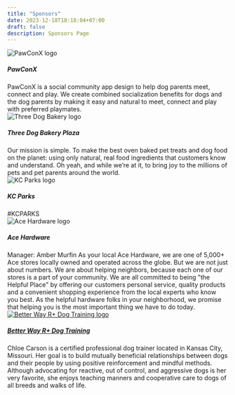 ```yaml
---
title: "Sponsors"
date: 2023-12-18T18:18:04+07:00
draft: false
description: Sponsors Page
---
```

<div class="grid grid-cols-1 md:grid-cols-2 lg:grid-cols-3 gap-4">
    <div class="h-auto max-w-full bg-white border border-gray-200 rounded-lg shadow dark:bg-gray-800 dark:border-gray-700">
        <div class="flex justify-end px-4 pt-4">
            <div class="flex flex-col items-center pb-10">
                <img class="w-50 h-50 mb-3 rounded-full shadow-lg" src="/sponsors/pawconx.png" alt="PawConX logo"/>
                <h5 class="mb-1 text-xl font-medium text-gray-900 dark:text-white">PawConX</h5>
                <span class="mb-1 text-xl pr-3 pl-3 font-light text-gray-900 dark:text-white">PawConX is a social community app design to help dog parents meet, connect and play. We create combined socialization benefits for dogs and the dog parents by making it easy and natural to meet, connect and play with preferred playmates.</span>
            </div>
        </div>
    </div>
    <div class="h-auto max-w-full bg-white border border-gray-200 rounded-lg shadow dark:bg-gray-800 dark:border-gray-700">
        <div class="flex justify-end px-4 pt-4">
            <div class="flex flex-col items-center pb-10">
                <img class="w-50 h-50 mb-3 rounded-full shadow-lg" src="/sponsors/threedogbakery.png" alt="Three Dog Bakery logo"/>
                <h5 class="mb-1 text-xl font-medium text-gray-900 dark:text-white">Three Dog Bakery Plaza</h5>
                <span class="mb-1 text-xl pr-3 pl-3 font-light text-gray-900 dark:text-white">Our mission is simple. To make the best oven baked pet treats and dog food on the planet: using only natural, real food ingredients that customers know and understand. Oh yeah, and while we’re at it, to bring joy to the millions of pets and pet parents around the world.</span>
            </div>
        </div>
    </div>
    <div class="h-auto max-w-full bg-white border border-gray-200 rounded-lg shadow dark:bg-gray-800 dark:border-gray-700">
        <div class="flex justify-end px-4 pt-4">
            <div class="flex flex-col items-center pb-10">
                <img class="w-50 h-50 mb-3 rounded-full shadow-lg" src="/sponsors/kcparks.png" alt="KC Parks logo"/>
                <h5 class="mb-1 text-xl font-medium text-gray-900 dark:text-white">KC Parks</h5>
                <span class="mb-1 text-xl pr-3 pl-3 font-light text-gray-900 dark:text-white">#KCPARKS</span>
            </div>
        </div>
    </div>
    <div class="h-auto max-w-full bg-white border border-gray-200 rounded-lg shadow dark:bg-gray-800 dark:border-gray-700">
        <div class="flex justify-end px-4 pt-4">
            <div class="flex flex-col items-center pb-10">
                <img class="w-50 h-50 mb-3 rounded-full shadow-lg" src="/sponsors/acehardware.png" alt="Ace Hardware logo"/>
                <h5 class="mb-1 text-xl font-medium text-gray-900 dark:text-white">Ace Hardware</h5>
                <span class="mb-1 text-xl pr-3 pl-3 font-light text-gray-900 dark:text-white">Manager: Amber Murfin
                As your local Ace Hardware, we are one of 5,000+ Ace stores locally owned and operated across the globe. But we are not just about numbers. We are about helping neighbors, because each one of our stores is a part of your community. We are all committed to being "the Helpful Place" by offering our customers personal service, quality products and a convenient shopping experience from the local experts who know you best. As the helpful hardware folks in your neighborhood, we promise that helping you is the most important thing we have to do today.</span>
            </div>
        </div>
    </div>
    <div class="h-auto max-w-full bg-white border border-gray-200 rounded-lg shadow dark:bg-gray-800 dark:border-gray-700">
        <div class="flex justify-end px-4 pt-4">
            <div class="flex flex-col items-center pb-10">
                <a href="https://www.betterwaydogs.com/"><img class="w-50 h-50 mb-3 rounded-full shadow-lg" src="/sponsors/BetterWay_Transparent.png"  alt="Better Way R+ Dog Training logo"/></a>
                <h5 class="mb-1 text-xl font-medium text-gray-900 dark:text-white"><a href="https://www.betterwaydogs.com/">Better Way R+ Dog Training</h5></a>
                <span class="mb-1 text-xl pr-3 pl-3 font-light text-gray-900 dark:text-white">Chloe Carson is a certified professional dog trainer located in Kansas City, Missouri. Her goal is to build mutually beneficial relationships between dogs and their people by using positive reinforcement and mindful methods. Although advocating for reactive, out of control, and aggressive dogs is her very favorite, she enjoys teaching manners and cooperative care to dogs of all breeds and walks of life.</span>
            </div>
        </div>
    </div>
</div>